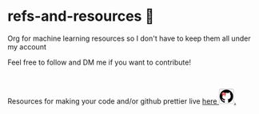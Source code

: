 # refs-and-resources 📖

Org for machine learning resources so I don't have to keep them all under my account

Feel free to follow and DM me if you want to contribute!

<p><br />

Resources for making your code and/or github prettier live <a href='https://github.com/make-it-pretty'>here <img src="./imgs/Screenshot%202022-06-19%20at%2012.44.25%20AM.png" height=30 width=30>.</a>

